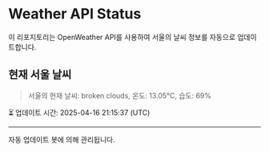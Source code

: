 
# Weather API Status

이 리포지토리는 OpenWeather API를 사용하여 서울의 날씨 정보를 자동으로 업데이트합니다.

## 현재 서울 날씨
> 서울의 현재 날씨: broken clouds, 온도: 13.05°C, 습도: 69%

⏳ 업데이트 시간: 2025-04-16 21:15:37 (UTC)

---
자동 업데이트 봇에 의해 관리됩니다.
